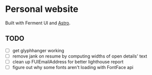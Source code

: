 # Personal website

Built with Ferment UI and [Astro](https://astro.build).

## TODO

- [ ] get glyphhanger working
- [ ] remove jank on resume by computing widths of open details' text
- [ ] clean up FUIEmailAddress for better lighthouse report
- [ ] figure out why some fonts aren't loading with FontFace api